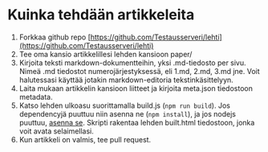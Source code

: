 # Kuinka tehdään artikkeleita

1. Forkkaa github repo [https://github.com/Testausserveri/lehti](https://github.com/Testausserveri/lehti)
2. Tee oma kansio artikkelillesi lehden kansioon paper/
3. Kirjoita teksti markdown-dokumentteihin, yksi .md-tiedosto per sivu. Nimeä .md tiedostot numerojärjestyksessä, eli 1.md, 2.md, 3.md jne. Voit halutessasi käyttää jotakin markdown-editoria tekstinkäsittelyyn.
4. Laita mukaan artikkelin kansioon liitteet ja kirjoita meta.json tiedostoon metadata.
5. Katso lehden ulkoasu suorittamalla build.js (`npm run build`). Jos dependencyjä puuttuu niin asenna ne (`npm install`), ja jos nodejs puuttuu, [asenna se](https://nodejs.org/). Skripti rakentaa lehden built.html tiedostoon, jonka voit avata selaimellasi.
6. Kun artikkeli on valmis, tee pull request.
